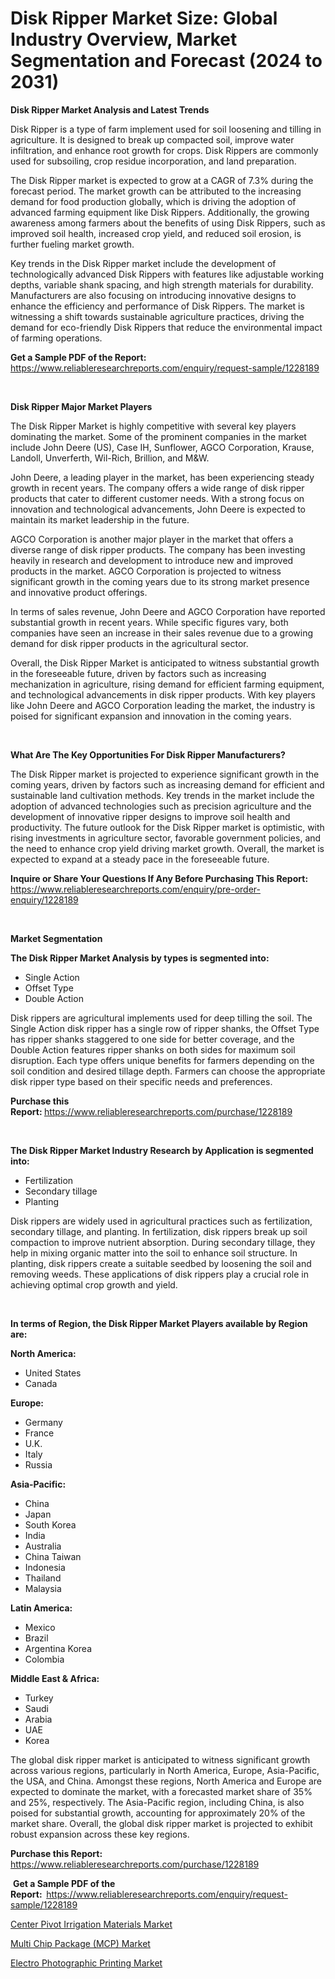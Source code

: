 <p><h1>Disk Ripper Market Size: Global Industry Overview, Market Segmentation and Forecast (2024 to 2031)</h1></p><p><strong>Disk Ripper Market Analysis and Latest Trends</strong></p>
<p><p>Disk Ripper is a type of farm implement used for soil loosening and tilling in agriculture. It is designed to break up compacted soil, improve water infiltration, and enhance root growth for crops. Disk Rippers are commonly used for subsoiling, crop residue incorporation, and land preparation.</p><p>The Disk Ripper market is expected to grow at a CAGR of 7.3% during the forecast period. The market growth can be attributed to the increasing demand for food production globally, which is driving the adoption of advanced farming equipment like Disk Rippers. Additionally, the growing awareness among farmers about the benefits of using Disk Rippers, such as improved soil health, increased crop yield, and reduced soil erosion, is further fueling market growth.</p><p>Key trends in the Disk Ripper market include the development of technologically advanced Disk Rippers with features like adjustable working depths, variable shank spacing, and high strength materials for durability. Manufacturers are also focusing on introducing innovative designs to enhance the efficiency and performance of Disk Rippers. The market is witnessing a shift towards sustainable agriculture practices, driving the demand for eco-friendly Disk Rippers that reduce the environmental impact of farming operations.</p></p>
<p><strong>Get a Sample PDF of the Report:&nbsp;</strong> <a href="https://www.reliableresearchreports.com/enquiry/request-sample/1228189">https://www.reliableresearchreports.com/enquiry/request-sample/1228189</a></p>
<p>&nbsp;</p>
<p><strong>Disk Ripper Major Market Players</strong></p>
<p><p>The Disk Ripper Market is highly competitive with several key players dominating the market. Some of the prominent companies in the market include John Deere (US), Case IH, Sunflower, AGCO Corporation, Krause, Landoll, Unverferth, Wil-Rich, Brillion, and M&W.</p><p>John Deere, a leading player in the market, has been experiencing steady growth in recent years. The company offers a wide range of disk ripper products that cater to different customer needs. With a strong focus on innovation and technological advancements, John Deere is expected to maintain its market leadership in the future.</p><p>AGCO Corporation is another major player in the market that offers a diverse range of disk ripper products. The company has been investing heavily in research and development to introduce new and improved products in the market. AGCO Corporation is projected to witness significant growth in the coming years due to its strong market presence and innovative product offerings.</p><p>In terms of sales revenue, John Deere and AGCO Corporation have reported substantial growth in recent years. While specific figures vary, both companies have seen an increase in their sales revenue due to a growing demand for disk ripper products in the agricultural sector.</p><p>Overall, the Disk Ripper Market is anticipated to witness substantial growth in the foreseeable future, driven by factors such as increasing mechanization in agriculture, rising demand for efficient farming equipment, and technological advancements in disk ripper products. With key players like John Deere and AGCO Corporation leading the market, the industry is poised for significant expansion and innovation in the coming years.</p></p>
<p>&nbsp;</p>
<p><strong>What Are The Key Opportunities For Disk Ripper Manufacturers?</strong></p>
<p><p>The Disk Ripper market is projected to experience significant growth in the coming years, driven by factors such as increasing demand for efficient and sustainable land cultivation methods. Key trends in the market include the adoption of advanced technologies such as precision agriculture and the development of innovative ripper designs to improve soil health and productivity. The future outlook for the Disk Ripper market is optimistic, with rising investments in agriculture sector, favorable government policies, and the need to enhance crop yield driving market growth. Overall, the market is expected to expand at a steady pace in the foreseeable future.</p></p>
<p><strong>Inquire or Share Your Questions If Any Before Purchasing This Report:</strong> <a href="https://www.reliableresearchreports.com/enquiry/pre-order-enquiry/1228189">https://www.reliableresearchreports.com/enquiry/pre-order-enquiry/1228189</a></p>
<p>&nbsp;</p>
<p><strong>Market Segmentation</strong></p>
<p><strong>The Disk Ripper Market Analysis by types is segmented into:</strong></p>
<p><ul><li>Single Action</li><li>Offset Type</li><li>Double Action</li></ul></p>
<p><p>Disk rippers are agricultural implements used for deep tilling the soil. The Single Action disk ripper has a single row of ripper shanks, the Offset Type has ripper shanks staggered to one side for better coverage, and the Double Action features ripper shanks on both sides for maximum soil disruption. Each type offers unique benefits for farmers depending on the soil condition and desired tillage depth. Farmers can choose the appropriate disk ripper type based on their specific needs and preferences.</p></p>
<p><strong>Purchase this Report:&nbsp;</strong><a href="https://www.reliableresearchreports.com/purchase/1228189">https://www.reliableresearchreports.com/purchase/1228189</a></p>
<p>&nbsp;</p>
<p><strong>The Disk Ripper Market Industry Research by Application is segmented into:</strong></p>
<p><ul><li>Fertilization</li><li>Secondary tillage</li><li>Planting​​​</li></ul></p>
<p><p>Disk rippers are widely used in agricultural practices such as fertilization, secondary tillage, and planting. In fertilization, disk rippers break up soil compaction to improve nutrient absorption. During secondary tillage, they help in mixing organic matter into the soil to enhance soil structure. In planting, disk rippers create a suitable seedbed by loosening the soil and removing weeds. These applications of disk rippers play a crucial role in achieving optimal crop growth and yield.</p></p>
<p>&nbsp;</p>
<p><strong>In terms of Region, the Disk Ripper Market Players available by Region are:</strong></p>
<p>
    <p> <strong> North America: </strong>
        <ul>
            <li>United States</li>
            <li>Canada</li>
        </ul>
        </p> 
    <p> <strong> Europe: </strong>
        <ul>
            <li>Germany</li>
            <li>France</li>
            <li>U.K.</li>
            <li>Italy</li>
            <li>Russia</li>
        </ul>
        </p> 
    <p> <strong> Asia-Pacific: </strong>
        <ul>
            <li>China</li>
            <li>Japan</li>
            <li>South Korea</li>
            <li>India</li>
            <li>Australia</li>
            <li>China Taiwan</li>
            <li>Indonesia</li>
            <li>Thailand</li>
            <li>Malaysia</li>
        </ul>
        </p> 
    <p> <strong> Latin America: </strong>
        <ul>
            <li>Mexico</li>
            <li>Brazil</li>
            <li>Argentina Korea</li>
            <li>Colombia</li>
        </ul>
        </p> 
    <p> <strong> Middle East & Africa: </strong>
        <ul>
            <li>Turkey</li>
            <li>Saudi</li>
            <li>Arabia</li>
            <li>UAE</li>
            <li>Korea</li>
        </ul>
    </p>
    </p>
<p><p>The global disk ripper market is anticipated to witness significant growth across various regions, particularly in North America, Europe, Asia-Pacific, the USA, and China. Amongst these regions, North America and Europe are expected to dominate the market, with a forecasted market share of 35% and 25%, respectively. The Asia-Pacific region, including China, is also poised for substantial growth, accounting for approximately 20% of the market share. Overall, the global disk ripper market is projected to exhibit robust expansion across these key regions.</p></p>
<p><strong>Purchase this Report: </strong><a href="https://www.reliableresearchreports.com/purchase/1228189">https://www.reliableresearchreports.com/purchase/1228189</a></p>
<p>&nbsp;<strong>Get a Sample PDF of the Report:&nbsp;&nbsp;</strong><a href="https://www.reliableresearchreports.com/enquiry/request-sample/1228189">https://www.reliableresearchreports.com/enquiry/request-sample/1228189</a></p>
<p><strong></strong></p>
<p><p><a href="https://view.publitas.com/reportprime-1/center-pivot-irrigation-materials-market-size-furnishes-valuable-information-encompassing-market-share-market-trends-and-projections-spanning-from-2024-to-2031/">Center Pivot Irrigation Materials Market</a></p><p><a href="https://view.publitas.com/reportprime-1/multi-chip-package-mcp-market-dynamics-2024-2031-also-about-its-market-trends-projections-and-opportunities/">Multi Chip Package (MCP) Market</a></p><p><a href="https://view.publitas.com/reportprime-1/electro-photographic-printing-market-provides-a-comprehensive-analysis-including-a-macro-overview-of-the-market-as-well-as-micro-details-such-as-market-size-and-competitive-landscape/">Electro Photographic Printing Market</a></p></p>